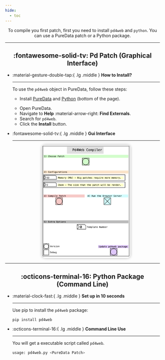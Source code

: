 ```yaml
---
hide:
  - toc
---
```

 <style>
  .md-typeset h1,
  .md-content__button {
    display: none;
  }
</style>
 
<p align="center">
  To compile you first patch, first you need to install <code>pd4web</code> and <code>python</code>. You can use a PureData patch or a Python package.
</p>


 
---
## <h2 align="center">:fontawesome-solid-tv: Pd Patch (Graphical Interface)</h2>

<div class="grid cards" markdown>

-   :material-gesture-double-tap:{ .lg .middle } __How to Install?__

    ---

    To use the `pd4web` object in PureData, follow these steps:

    * <p> Install <a href="https://puredata.info/downloads/pure-data" target="_blank">PureData</a> and 
      <a href="https://www.python.org/downloads/release/python-3130/" target="_blank">Python</a> 
      (bottom of the page).
    </p>
    
    * Open PureData.
    * Navigate to **Help** :material-arrow-right: **Find Externals**.
    * Search for `pd4web`.
    * Click the **Install** button.


-   :fontawesome-solid-tv:{ .lg .middle } __Gui Interface__

    ---
    <p align="center">
      <img src="../../assets/pd-pd4web.png" alt="pd4web" width="60%" style="border-radius: 10px; box-shadow: 0 0 10px rgba(0, 0, 0, 0.3);">
    </p>
</div>


---
## <h2 align="center">:octicons-terminal-16: Python Package (Command Line)</h2>

<div class="grid cards" markdown>

-   :material-clock-fast:{ .lg .middle } __Set up in 10 seconds__

    ---
    Use pip to install the `pd4web` package:

    ```
    pip install pd4web
    ```

-   :octicons-terminal-16:{ .lg .middle } __Command Line Use__

    ---
    You will get a executable script called `pd4web`.

    ```bash
    usage: pd4web.py <PureData Patch>

    ```

    
</div>
